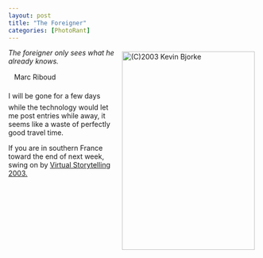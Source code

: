 ```yaml
---
layout: post
title: "The Foreigner"
categories: [PhotoRant]
---
```

<a href="/photo/journal/106_0663.html"><img src="http://www.botzilla.com/bpix/106_0663.jpg" width=267 height=400 hspace=8 vspace=6 border=0 align="right" title="(C)2003 Kevin Bjorke"></a><i>The foreigner only sees what he already knows.</i>

&nbsp;&nbsp;&#151; Marc Riboud

I will be gone for a few days &#151; while the technology would let me post entries while away, it seems like a waste of perfectly good travel time.

If you are in southern France toward the end of next week, swing on by <a href="http://www.virtualstorytelling.com" target="linkframe">Virtual Storytelling 2003.</a>

<!--more-->


